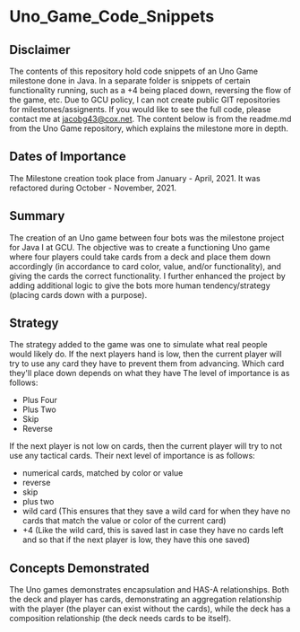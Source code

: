 # Uno_Game_Code_Snippets
## Disclaimer
The contents of this repository hold code snippets of an Uno Game milestone done in Java. In a separate folder is snippets of certain functionality running, such as a +4 being placed down, reversing the flow of the game, etc. Due to GCU policy, I can not create public GIT repositories for milestones/assignents. If you would like to see the full code, please contact me at jacobg43@cox.net. The content below is from the readme.md from the Uno Game repository, which explains the milestone more in depth.
 
 ## Dates of Importance
The Milestone creation took place from January - April, 2021.
It was refactored during October - November, 2021.

## Summary
The creation of an Uno game between four bots was the milestone project for Java I at GCU. The objective was to create a functioning Uno game where four players could take cards from a deck and place them down accordingly (in accordance to card color, value, and/or functionality), and giving the cards the correct functionality. I further enhanced the project by adding additional logic to give the bots more human tendency/strategy (placing cards down with a purpose).

## Strategy
The strategy added to the game was one to simulate what real people would likely do.
If the next players hand is low, then the current player will try to use any card they have to prevent them from advancing. Which card they'll place down depends on what they have
The level of importance is as follows:
- Plus Four
- Plus Two
- Skip
- Reverse

If the next player is not low on cards, then the current player will try to not use any tactical cards. Their next level of importance is as follows:
- numerical cards, matched by color or value
- reverse
- skip
- plus two
- wild card (This ensures that they save a wild card for when they have no cards that match the value or color of the current card)
- +4 (Like the wild card, this is saved last in case they have no cards left and so that if the next player is low, they have this one saved)

## Concepts Demonstrated
The Uno games demonstrates encapsulation and HAS-A relationships. Both the deck and player has cards, demonstrating an aggregation relationship with the player (the player can exist without the cards), while the deck has a composition relationship (the deck needs cards to be itself).
